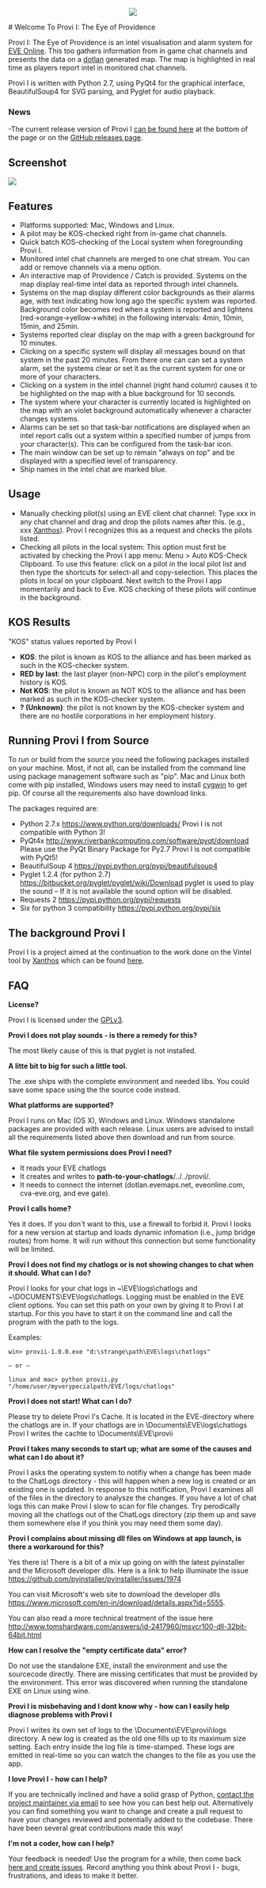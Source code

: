 
<p align="center">
  <img align="middle" src="http://www.crypta.tech/wp-content/uploads/2017/02/logo.png">
</p>
# Welcome To Provi I: The Eye of Providence

Provi I: The Eye of Providence is an intel visualisation and alarm system for [EVE Online](http://www.eveonline.com). This too gathers information from in game chat channels and presents the data on a [dotlan](http://evemaps.dotlan.net/map/Catch#npc24) generated map. The map is highlighted in real time as players report intel in monitored chat channels.

Provi I is written with Python 2.7, using PyQt4 for the graphical interface, BeautifulSoup4 for SVG parsing, and Pyglet for audio playback.

### News
-The current release version of Provi I [can be found here](http://www.crypta.tech/provi-i-the-eye-of-providence) at the bottom of the page or on the [GitHub releases page](https://github.com/Crypta-Eve/provi-i/releases).


## Screenshot

![](http://www.crypta.tech/wp-content/uploads/2017/02/VI_px.png)

## Features

 - Platforms supported: Mac, Windows and Linux.
 - A pilot may be KOS-checked right from in-game chat channels.
 - Quick batch KOS-checking of the Local system when foregrounding Provi I.
 - Monitored intel chat channels are merged to one chat stream. You can add or remove channels via a menu option.
 - An interactive map of Providence / Catch is provided. Systems on the map display real-time intel data as reported through intel channels.
 - Systems on the map display different color backgrounds as their alarms age, with text indicating how long ago the specific system was reported. Background color becomes red when a system is reported and lightens (red->orange->yellow->white) in the following intervals: 4min, 10min, 15min, and 25min.
 - Systems reported clear display on the map with a green background for 10 minutes.
 - Clicking on a specific system will display all messages bound on that system in the past 20 minutes. From there one can can set a system alarm, set the systems clear or set it as the current system for one or more of your characters.
 - Clicking on a system in the intel channel (right hand column) causes it to be highlighted on the map with a blue background for 10 seconds.
 - The system where your character is currently located is highlighted on the map with an violet background automatically whenever a character changes systems.
 - Alarms can be set so that task-bar notifications are displayed when an intel report calls out a system within a specified number of jumps from your character(s). This can be configured from the task-bar icon.
 - The main window can be set up to remain "always on top" and be displayed with a specified level of transparency.
 - Ship names in the intel chat are marked blue.

## Usage

 - Manually checking pilot(s) using an EVE client chat channel:
 Type xxx in any chat channel and drag and drop the pilots names after this. (e.g., xxx [Xanthos](http://image.eveonline.com/Character/183452271_256.jpg)). Provi I recognizes this as a request and checks the pilots listed.
 - Checking all pilots in the local system:
This option must first be activated by checking the Provi I app menu: Menu > Auto KOS-Check Clipboard.
To use this feature: click on a pilot in the local pilot list and then type the shortcuts for select-all and copy-selection. This places the pilots in local on your clipboard. Next switch to the Provi I app momentarily and back to Eve. KOS checking of these pilots will continue in the background.


## KOS Results

"KOS" status values reported by Provi I

 - **KOS**: the pilot is known as KOS to the alliance and has been marked as such in the KOS-checker system.
 - **RED by last**: the last player (non-NPC) corp in the pilot's employment history is KOS.
 - **Not KOS**: the pilot is known as NOT KOS to the alliance and has been marked as such in the KOS-checker system.
 - **? (Unknown)**: the pilot is not known by the KOS-checker system and there are no hostile corporations in her employment history.


## Running Provi I from Source

To run or build from the source you need the following packages installed on your machine. Most, if not all, can be installed from the command line using package management software such as "pip". Mac and Linux both come with pip installed, Windows users may need to install [cygwin](https://www.cygwin.com) to get pip. Of course all the requirements also have download links.

The packages required are:
- Python 2.7.x
https://www.python.org/downloads/
Provi I is not compatible with Python 3!
- PyQt4x
http://www.riverbankcomputing.com/software/pyqt/download
Please use the PyQt Binary Package for Py2.7
Provi I is not compatible with PyQt5!
- BeautifulSoup 4
https://pypi.python.org/pypi/beautifulsoup4
- Pyglet 1.2.4 (for python 2.7)
https://bitbucket.org/pyglet/pyglet/wiki/Download
pyglet is used to play the sound – If it is not available the sound option will be disabled.
- Requests 2
https://pypi.python.org/pypi/requests
- Six for python 3 compatibility https://pypi.python.org/pypi/six

## The background Provi I

Provi I is a project aimed at the continuation to the work done on the Vintel tool by [Xanthos](https://github.com/Xanthos-Eve) which can be found [here](https://github.com/Xanthos-Eve/vintel).

## FAQ

**License?**

Provi I is licensed under the [GPLv3](http://www.gnu.org/licenses/gpl-3.0.html).

**Provi I does not play sounds - is there a remedy for this?**

The most likely cause of this is that pyglet is not installed.

**A litte bit to big for such a little tool.**

The .exe ships with the complete environment and needed libs. You could save some space using the the source code instead.

**What platforms are supported?**

Provi I runs on Mac (OS X), Windows and Linux. Windows standalone packages are provided with each release. Linux users are advised to install all the requirements listed above then download and run from source.

**What file system permissions does Provi I need?**

- It reads your EVE chatlogs
- It creates and writes to **path-to-your-chatlogs**/../../provii/.
- It needs to connect the internet (dotlan.evemaps.net, eveonline.com, cva-eve.org, and eve gate).

**Provi I calls home?**

Yes it does. If you don't want to this, use a firewall to forbid it.
Provi I looks for a new version at startup and loads dynamic infomation (i.e., jump bridge routes) from home. It will run without this connection but some functionality will be limited.

**Provi I does not find my chatlogs or is not showing changes to chat when it should. What can I do?**

Provi I looks for your chat logs in ~\EVE\logs\chatlogs and ~\DOCUMENTS\EVE\logs\chatlogs. Logging must be enabled in the EVE client options. You can set this path on your own by giving it to Provi I at startup. For this you have to start it on the command line and call the program with the path to the logs.

Examples:

`win> provii-1.0.0.exe "d:\strange\path\EVE\logs\chatlogs"`

    – or –

`linux and mac> python provii.py "/home/user/myverypecialpath/EVE/logs/chatlogs"`

**Provi I does not start! What can I do?**

Please try to delete Provi I's Cache. It is located in the EVE-directory where the chatlogs are in. If your chatlogs are in \Documents\EVE\logs\chatlogs Provi I writes the cachte to \Documents\EVE\provii

**Provi I takes many seconds to start up; what are some of the causes and what can I do about it?**

Provi I asks the operating system to notifiy when a change has been made to the ChatLogs directory - this will happen when a new log is created or an existing one is updated. In response to this notification, Provi I examines all of the files in the directory to analysze the changes. If you have a lot of chat logs this can make Provi I slow to scan for file changes. Try perodically moving all the chatlogs out of the ChatLogs directory (zip them up and save them somewhere else if you think you may need them some day).

**Provi I complains about missing dll files on Windows at app launch, is there a workaround for this?**

Yes there is! There is a bit of a mix up going on with the latest pyinstaller and the Microsoft developer dlls. Here is a link to help illuminate the issue https://github.com/pyinstaller/pyinstaller/issues/1974

You can visit Microsoft's web site to download the developer dlls https://www.microsoft.com/en-in/download/details.aspx?id=5555.

You can also read a more technical treatment of the issue here http://www.tomshardware.com/answers/id-2417960/msvcr100-dll-32bit-64bit.html

**How can I resolve the "empty certificate data" error?**

Do not use the standalone EXE, install the environment and use the sourcecode directly. There are missing certificates that must be provided by the environment. This error was discovered when running the standalone EXE on Linux using wine.

**Provi I is misbehaving and I dont know why - how can I easily help diagnose problems with Provi I**

Provi I writes its own set of logs to the \Documents\EVE\provii\logs directory. A new log is created as the old one fills up to its maximum size setting. Each entry inside the log file is time-stamped. These logs are emitted in real-time so you can watch the changes to the file as you use the app.

**I love Provi I - how can I help?**

If you are technically inclined and have a solid grasp of Python, [contact the project maintainer via email](mailto:crypta@crypta.tech) to see how you can best help out. Alternatively you can find something you want to change and create a pull request to have your changes reviewed and potentially added to the codebase. There have been several great contributions made this way!

**I'm not a coder, how can I help?**

Your feedback is needed! Use the program for a while, then come back [here and create issues](https://github.com/Crypta-Eve/provi-i/issues). Record anything you think about Provi I - bugs, frustrations, and ideas to make it better.
